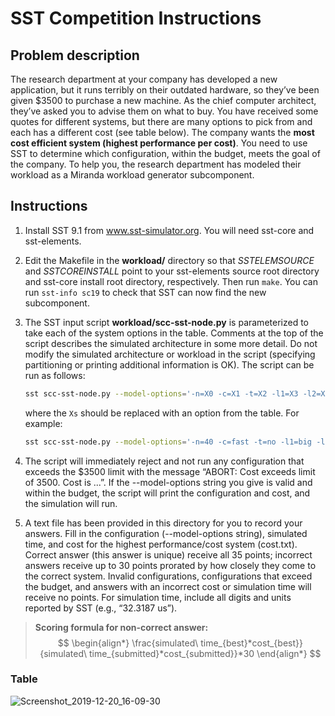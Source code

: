 # SST Competition Instructions

## Problem description

The research department at your company has developed a new application, but it runs terribly on their outdated hardware, so they’ve been given $3500 to purchase a new machine. As the chief computer architect, they’ve asked you to advise them on what to buy. You have received some quotes for different systems, but there are many options to pick from and each has a different cost (see table below). The company wants the **most cost efficient system (highest performance per cost)**. You need to use SST to determine which configuration, within the budget, meets the goal of the company. To help you, the research department has modeled their workload as a Miranda workload generator subcomponent.

## Instructions

1. Install SST 9.1 from www.sst-simulator.org. You will need sst-core and sst-elements.
2. Edit the Makefile in the **workload/** directory so that *SSTELEMSOURCE* and *SSTCOREINSTALL* point to your sst-elements source root directory and sst-core install root directory, respectively. Then run `make`. You can run `sst-info sc19` to check that SST can now find the new subcomponent.

3. The SST input script **workload/scc-sst-node.py** is parameterized to take each of the system options in the table. Comments at the top of the script describes the simulated architecture in some more detail. Do not modify the simulated architecture or workload in the script (specifying partitioning or printing additional information is OK). The script can be run as follows:

   ```bash
   sst scc-sst-node.py --model-options='-n=X0 -c=X1 -t=X2 -l1=X3 -l2=X4 -s=X5 -l3=X6 -b=X7 -w=X8 -m=X9'
   ```

   where the `Xs` should be replaced with an option from the table. For example:

   ```bash
   sst scc-sst-node.py --model-options='-n=40 -c=fast -t=no -l1=big -l2=small -s=private -l3=small -w=6 -b=slow -m=basic'
   ```

4. The script will immediately reject and not run any configuration that exceeds the $3500 limit with the message “ABORT: Cost exceeds limit of 3500. Cost is ...”. If the --model-options string you give is valid and within the budget, the script will print the configuration and cost, and the simulation will run.
5. A text file has been provided in this directory for you to record your answers. Fill in the configuration (--model-options string), simulated time, and cost for the highest performance/cost system (cost.txt). Correct answer (this answer is unique) receive all 35 points; incorrect answers receive up to 30 points prorated by how closely they come to the correct system. Invalid configurations, configurations that exceed the budget, and answers with an incorrect cost or simulation time will receive no points. For simulation time, include all digits and units reported by SST (e.g., “32.3187 us”).

> **Scoring formula for non-correct answer:**
> $$
\begin{align*}
\frac{simulated\ time_{best}*cost_{best}}{simulated\ time_{submitted}*cost_{submitted}}*30
\end{align*}
$$

### Table

![Screenshot_2019-12-20_16-09-30](/home/niflheimr/Documents/SC19/SST/sc20-training/Screenshot_2019-12-20_16-09-30.png)

